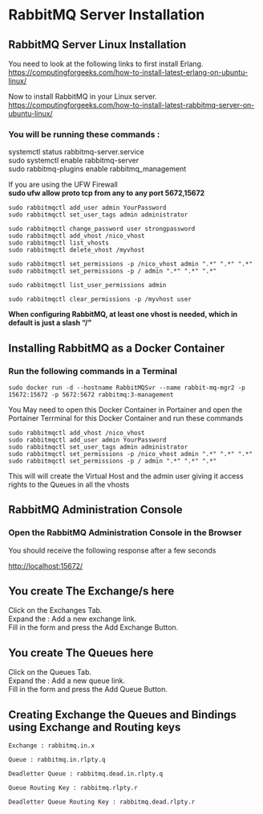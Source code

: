 # RabbitMQ Server Installation

## RabbitMQ Server Linux Installation
You need to look at the following links to first install Erlang.   
https://computingforgeeks.com/how-to-install-latest-erlang-on-ubuntu-linux/

Now to install RabbitMQ in your Linux server.   
https://computingforgeeks.com/how-to-install-latest-rabbitmq-server-on-ubuntu-linux/

### You will be running these commands :
systemctl status  rabbitmq-server.service   
sudo systemctl enable rabbitmq-server   
sudo rabbitmq-plugins enable rabbitmq_management   

If you are using the UFW Firewall   
**sudo ufw allow proto tcp from any to any port 5672,15672**

```
sudo rabbitmqctl add_user admin YourPassword   
sudo rabbitmqctl set_user_tags admin administrator   

sudo rabbitmqctl change_password user strongpassword   
sudo rabbitmqctl add_vhost /nico_vhost   
sudo rabbitmqctl list_vhosts   
sudo rabbitmqctl delete_vhost /myvhost   

sudo rabbitmqctl set_permissions -p /nico_vhost admin ".*" ".*" ".*"   
sudo rabbitmqctl set_permissions -p / admin ".*" ".*" ".*"   

sudo rabbitmqctl list_user_permissions admin   

sudo rabbitmqctl clear_permissions -p /myvhost user

```

**When configuring RabbitMQ, at least one vhost is needed, which in default is just a slash “/”**

 
## Installing RabbitMQ as a Docker Container

### Run the following commands in a Terminal
```
sudo docker run -d --hostname RabbitMQSvr --name rabbit-mq-mgr2 -p 15672:15672 -p 5672:5672 rabbitmq:3-management

```

You May need to open this Docker Container in Portainer and open the Portainer Terrminal for this Docker Container and run these commands
```
sudo rabbitmqctl add_vhost /nico_vhost
sudo rabbitmqctl add_user admin YourPassword   
sudo rabbitmqctl set_user_tags admin administrator   
sudo rabbitmqctl set_permissions -p /nico_vhost admin ".*" ".*" ".*"   
sudo rabbitmqctl set_permissions -p / admin ".*" ".*" ".*"   

```
This will will create the Virtual Host and the admin user giving it access rights to the Queues in all the vhosts

## RabbitMQ  Administration Console
### Open the  RabbitMQ  Administration Console in the Browser

You should receive the following response after a few seconds

[http://localhost:15672/](http://localhost:15672/)

## You create The Exchange/s here
Click on the Exchanges Tab.   
Expand the : Add a new exchange link.   
Fill in the form and press the Add Exchange Button.   

## You create The Queues here
Click on the Queues Tab.   
Expand the : Add a new queue link.   
Fill in the form and press the Add Queue Button.   


## Creating Exchange the Queues and Bindings using Exchange and Routing keys
```
Exchange : rabbitmq.in.x

Queue : rabbitmq.in.rlpty.q

Deadletter Queue : rabbitmq.dead.in.rlpty.q

Queue Routing Key : rabbitmq.rlpty.r

Deadletter Queue Routing Key : rabbitmq.dead.rlpty.r
```

